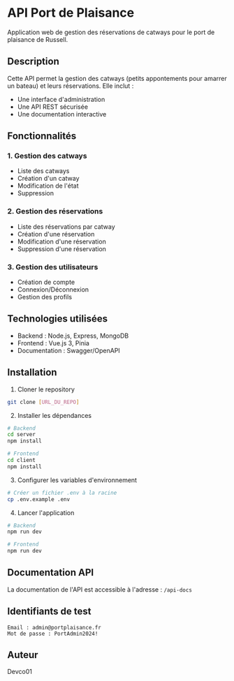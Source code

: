 # API Port de Plaisance

Application web de gestion des réservations de catways pour le port de plaisance de Russell.

## Description

Cette API permet la gestion des catways (petits appontements pour amarrer un bateau) et leurs réservations. Elle inclut :
- Une interface d'administration
- Une API REST sécurisée
- Une documentation interactive

## Fonctionnalités

### 1. Gestion des catways
- Liste des catways
- Création d'un catway
- Modification de l'état
- Suppression

### 2. Gestion des réservations
- Liste des réservations par catway
- Création d'une réservation
- Modification d'une réservation
- Suppression d'une réservation

### 3. Gestion des utilisateurs
- Création de compte
- Connexion/Déconnexion
- Gestion des profils

## Technologies utilisées

- Backend : Node.js, Express, MongoDB
- Frontend : Vue.js 3, Pinia
- Documentation : Swagger/OpenAPI

## Installation

1. Cloner le repository
```bash
git clone [URL_DU_REPO]
```

2. Installer les dépendances
```bash
# Backend
cd server
npm install

# Frontend
cd client
npm install
```

3. Configurer les variables d'environnement
```bash
# Créer un fichier .env à la racine
cp .env.example .env
```

4. Lancer l'application
```bash
# Backend
npm run dev

# Frontend
npm run dev
```

## Documentation API

La documentation de l'API est accessible à l'adresse : `/api-docs`

## Identifiants de test

```
Email : admin@portplaisance.fr
Mot de passe : PortAdmin2024!
```

## Auteur

Devco01
